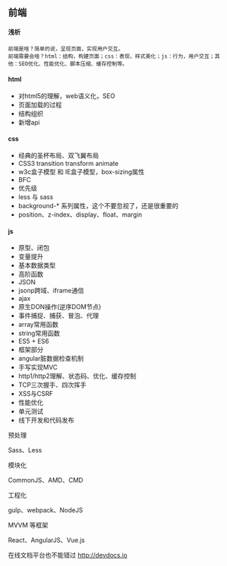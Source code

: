 
## 前端
#### 浅析
	前端是啥？简单的说，呈现页面，实现用户交互。    
	前端需要会啥？html：结构，构建页面；css：表现，样式美化；js：行为，用户交互；其他：SEO优化、性能优化、脚本压缩、缓存控制等。
#### html	
* 对html5的理解，web语义化，SEO
* 页面加载的过程
* 结构组织
* 新增api
#### css
* 经典的圣杯布局、双飞翼布局
* CSS3 transition transform animate
* w3c盒子模型 和 IE盒子模型，box-sizing属性
* BFC
* 优先级
* less 与 sass
* background-* 系列属性，这个不要忽视了，还是很重要的
* position、z-index、display、float、margin
#### js
* 原型、闭包
* 变量提升
* 基本数据类型
* 高阶函数
* JSON
* jsonp跨域、iframe通信
* ajax
* 原生DON操作(逆序DOM节点)
* 事件捕捉、捕获、冒泡、代理
* array常用函数
* string常用函数
* ES5 + ES6
* 框架部分
* angular脏数据检查机制
* 手写实现MVC
* http1/http2理解、状态码、优化、缓存控制
* TCP三次握手、四次挥手
* XSS与CSRF
* 性能优化
* 单元测试
* 线下开发和代码发布


预处理

Sass、Less

模块化

CommonJS、AMD、CMD

工程化

gulp、webpack、NodeJS

MVVM 等框架

React、AngularJS、Vue.js


在线文档平台也不能错过 http://devdocs.io